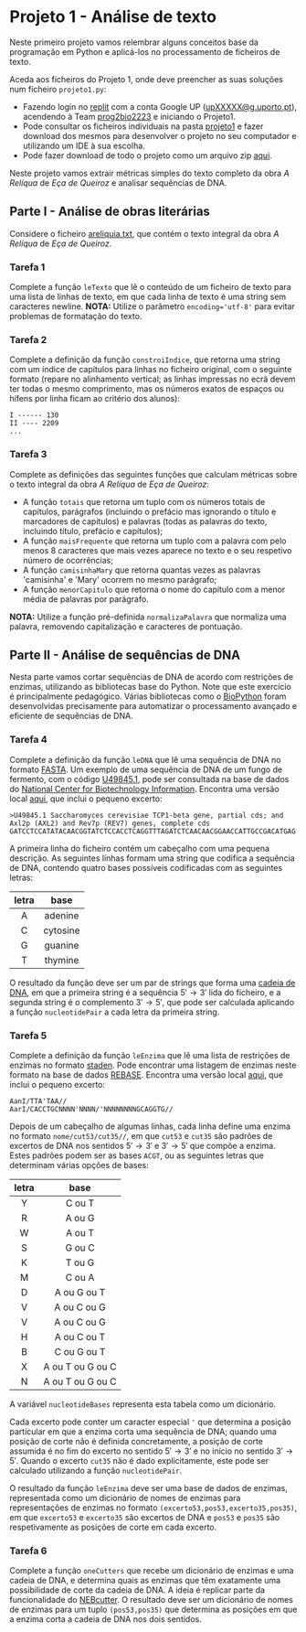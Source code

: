 # Projeto 1 - Análise de texto

Neste primeiro projeto vamos relembrar alguns conceitos base da programação em Python e aplicá-los no processamento de ficheiros de texto.

Aceda aos ficheiros do Projeto 1, onde deve preencher as suas soluções num ficheiro `projeto1.py`:

- Fazendo login no [replit](https://replit.com/) com a conta Google UP (upXXXXX@g.uporto.pt), acendendo à Team [prog2bio2223](https://replit.com/team/prog2bio2223) e iniciando o Projeto1.
- Pode consultar os ficheiros individuais na pasta [projeto1](../scripts/projeto1) e fazer download dos mesmos para desenvolver o projeto no seu computador e utilizando um IDE à sua escolha.
- Pode fazer download de todo o projeto como um arquivo zip [aqui](https://minhaskamal.github.io/DownGit/#/home?url=https://github.com/hpacheco/progii/tree/master/scripts/projeto1).

Neste projeto vamos extrair métricas simples do texto completo da obra *A Relíqua* de *Eça de Queiroz* e analisar sequências de DNA.

## Parte I - Análise de obras literárias

Considere o ficheiro [areliquia.txt](../scripts/projeto1/dados/areliquia.txt), que contém o texto integral da obra *A Relíqua* de *Eça de Queiroz*.

### Tarefa 1

Complete a função `leTexto` que lê o conteúdo de um ficheiro de texto para uma lista de linhas de texto, em que cada linha de texto é uma string sem caracteres newline. **NOTA:** Utilize o parâmetro `encoding='utf-8'` para evitar problemas de formatação do texto. 

### Tarefa 2

Complete a definição da função `constroiIndice`, que retorna uma string com um índice de capítulos para linhas no ficheiro original, com o seguinte formato (repare no alinhamento vertical; as linhas impressas no ecrã devem ter todas o mesmo comprimento, mas os números exatos de espaços ou hífens por linha ficam ao critério dos alunos):

```
I ------ 130
II ---- 2209
...
```

### Tarefa 3

Complete as definições das seguintes funções que calculam métricas sobre o texto integral da obra *A Relíqua* de *Eça de Queiroz*:

- A função `totais` que retorna um tuplo com os números totais de capítulos, parágrafos (incluindo o prefácio mas ignorando o título e marcadores de capítulos) e palavras (todas as palavras do texto, incluindo título, prefácio e capítulos);
- A função `maisFrequente` que retorna um tuplo com a palavra com pelo menos 8 caracteres que mais vezes aparece no texto e o seu respetivo número de ocorrências;
- A função `camisinhaMary` que retorna quantas vezes as palavras 'camisinha' e 'Mary' ocorrem no mesmo parágrafo;
- A função `menorCapitulo` que retorna o nome do capítulo com a menor média de palavras por parágrafo.

**NOTA:** Utilize a função pré-definida `normalizaPalavra` que normaliza uma palavra, removendo capitalização e caracteres de pontuação. 

## Parte II - Análise de sequências de DNA

Nesta parte vamos cortar sequências de DNA de acordo com restrições de enzimas, utilizando as bibliotecas base do Python.
Note que este exercício é principalmente pedagógico. Várias bibliotecas como o [BioPython](https://biopython.org/) foram desenvolvidas precisamente para automatizar o processamento avançado e eficiente de sequências de DNA.

### Tarefa 4

Complete a definição da função `leDNA` que lê uma sequência de DNA no formato [FASTA](https://blast.ncbi.nlm.nih.gov/Blast.cgi?CMD=Web&PAGE_TYPE=BlastDocs&DOC_TYPE=BlastHelp).
Um exemplo de uma sequência de DNA de um fungo de fermento, com o código [U49845.1](https://www.ncbi.nlm.nih.gov/nuccore/U49845.1?report=fasta&log$=seqview), pode ser consultada na base de dados do [National Center for Biotechnology Information](https://www.ncbi.nlm.nih.gov/). Encontra uma versão local [aqui](../scripts/projeto1/dados/U49845.1.fasta), que inclui o pequeno excerto:

```
>U49845.1 Saccharomyces cerevisiae TCP1-beta gene, partial cds; and Axl2p (AXL2) and Rev7p (REV7) genes, complete cds
GATCCTCCATATACAACGGTATCTCCACCTCAGGTTTAGATCTCAACAACGGAACCATTGCCGACATGAG
```

A primeira linha do ficheiro contém um cabeçalho com uma pequena descrição.
As seguintes linhas formam uma string que codifica a sequência de DNA, contendo quatro bases possíveis codificadas com as seguintes letras:

| letra |   base   | 
|:-----:|:--------:|
| A     | adenine  |
| C     | cytosine |
| G     | guanine  |
| T     | thymine  |

O resultado da função deve ser um par de strings que forma uma [cadeia de DNA](https://www.genome.gov/genetics-glossary/Base-Pair), em que a primeira string é a sequência $5' \rightarrow 3'$ lida do ficheiro, e a segunda string é o complemento $3' \rightarrow 5'$, que pode ser calculada aplicando a função `nucleotidePair` a cada letra da primeira string.

### Tarefa 5

Complete a definição da função `leEnzima` que lê uma lista de restrições de enzimas no formato [staden](https://extras.csc.fi/staden/doc/manual/formats_unix_23.html).
Pode encontrar uma listagem de enzimas neste formato na base de dados [REBASE](http://rebase.neb.com/rebase/link_staden). Encontra uma versão local [aqui](../scripts/projeto1/dados/link_staden.txt), que inclui o pequeno excerto:

```
AanI/TTA'TAA//
AarI/CACCTGCNNNN'NNNN/'NNNNNNNNGCAGGTG//
```

Depois de um cabeçalho de algumas linhas, cada linha define uma enzima no formato `nome/cut53/cut35//`, em que `cut53` e `cut35` são padrões de excertos de DNA nos sentidos $5' \rightarrow 3'$ e $3' \rightarrow 5'$ que compõe a enzima. Estes padrões podem ser as bases `ACGT`, ou as seguintes letras que determinam várias opções de bases:

| letra |   base           | 
|:-----:|:----------------:|
| Y     | C ou T           |
| R     | A ou G           |
| W     | A ou T           |
| S     | G ou C           |
| K     | T ou G           |
| M     | C ou A           |
| D     | A ou G ou T      |
| V     | A ou C ou G      |
| V     | A ou C ou G      |
| H     | A ou C ou T      |
| B     | C ou G ou T      |
| X     | A ou T ou G ou C |
| N     | A ou T ou G ou C |

A variável `nucleotideBases` representa esta tabela como um dicionário.

Cada excerto pode conter um caracter especial `'` que determina a posição particular em que a enzima corta uma sequência de DNA; quando uma posição de corte não é definida concretamente, a posição de corte assumida é no fim do excerto no sentido $5' \rightarrow 3'$ e no início no sentido $3' \rightarrow 5'$. Quando o excerto `cut35` não é dado explicitamente, este pode ser calculado utilizando a função `nucleotidePair`.

O resultado da função `leEnzima` deve ser uma base de dados de enzimas, representada como um dicionário de nomes de enzimas para representações de enzimas no formato `(excerto53,pos53,excerto35,pos35)`, em que `excerto53` e `excerto35` são excertos de DNA e `pos53` e `pos35` são respetivamente as posições de corte em cada excerto.

### Tarefa 6

Complete a função `oneCutters` que recebe um dicionário de enzimas e uma cadeia de DNA, e determina quais as enzimas que têm exatamente uma possibilidade de corte da cadeia de DNA. A ideia é replicar parte da funcionalidade do [NEBcutter](https://nc3.neb.com/NEBcutter). O resultado deve ser um dicionário de nomes de enzimas para um tuplo `(pos53,pos35)` que determina as posições em que a enzima corta a cadeia de DNA nos dois sentidos.



